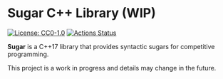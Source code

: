 # Sugar C++ Library (WIP)

[![License: CC0-1.0](https://img.shields.io/badge/License-CC0_1.0-blue.svg)](https://github.com/mihatsu-s/Sugar/blob/main/LICENSE)
[![Actions Status](https://github.com/mihatsu-s/Sugar/workflows/test/badge.svg?branch=main&event=push)](https://github.com/mihatsu-s/Sugar/actions)

**Sugar** is a C++17 library that provides syntactic sugars for competitive programming.

This project is a work in progress and details may change in the future.
